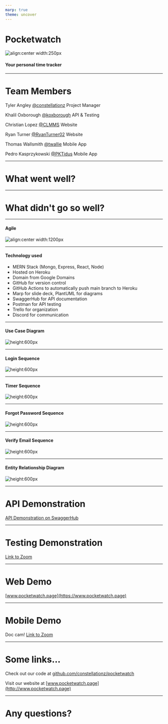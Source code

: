 ```yaml
---
marp: true
theme: uncover
---
```


<!-- center -->
<!-- backgroundColor: white -->

# Pocketwatch

![align:center width:250px](https://raw.githubusercontent.com/constellationz/pocketwatch/main/backend/public/images/favicon.svg)

#### Your personal time tracker

---

# Team Members

Tyler Angley [@constellationz](https://github.com/constellationz) Project Manager

Khalil Oxborough [@koxborough](https://github.com/koxborough) API & Testing

Christian Lopez [@CLMMS](https://github.com/CLMMS) Website

Ryan Turner [@RyanTurner02](https://github.com/RyanTurner92) Website

Thomas Wallsmith [@twallie](https://github.com/twallie) Mobile App

Pedro Kasprzykowski [@PKTidus](https://github.com/PKTidus) Mobile App

---

# What went well?
 
---
 

# What didn't go so well?
 
---

#### Agile

![align:center width:1200px](./media/backlog.png)

---

#### Technology used

- MERN Stack (Mongo, Express, React, Node)
- Hosted on Heroku
- Domain from Google Domains
- GitHub for version control
- GitHub Actions to automatically push main branch to Heroku
- Marp for slide deck, PlantUML for diagrams
- SwaggerHub for API documentation
- Postman for API testing
- Trello for organization
- Discord for communication

---

#### Use Case Diagram

![height:600px](./media/usecase.svg)

---

#### Login Sequence

![height:600px](./media/loginsequence.svg)

---

#### Timer Sequence

![height:600px](./media/timersequence.svg)

---

#### Forgot Password Sequence

![height:600px](./media/forgotpasswordsequence.svg)

---

#### Verify Email Sequence

![height:600px](./media/verifysequence.svg)

---

#### Entity Relationship Diagram

![height:600px](./media/ERD.svg)

---

# API Demonstration

[API Demonstration on SwaggerHub](https://app.swaggerhub.com/apis/TANGLEY/Pocketwatch/1.0.0)

---

# Testing Demonstration

[Link to Zoom](https://ucf.zoom.us/my/pkasprzy)

---

# Web Demo

[www.pocketwatch.page](https://www.pocketwatch.page)

---

# Mobile Demo

Doc cam!
[Link to Zoom](https://ucf.zoom.us/my/pkasprzy)

---

# Some links...

Check out our code at
[github.com/constellationz/pocketwatch](https://github.com/constellationz/pocketwatch)

Visit our website at
[www.pocketwatch.page](http://www.pocketwatch.page)

---

# Any questions?